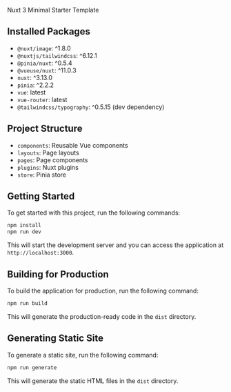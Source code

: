 Nuxt 3 Minimal Starter Template

## Installed Packages

* `@nuxt/image`: ^1.8.0
* `@nuxtjs/tailwindcss`: ^6.12.1
* `@pinia/nuxt`: ^0.5.4
* `@vueuse/nuxt`: ^11.0.3
* `nuxt`: ^3.13.0
* `pinia`: ^2.2.2
* `vue`: latest
* `vue-router`: latest
* `@tailwindcss/typography`: ^0.5.15 (dev dependency)

## Project Structure

* `components`: Reusable Vue components
* `layouts`: Page layouts
* `pages`: Page components
* `plugins`: Nuxt plugins
* `store`: Pinia store

## Getting Started

To get started with this project, run the following commands:

```bash
npm install
npm run dev
```

This will start the development server and you can access the application at `http://localhost:3000`.

## Building for Production

To build the application for production, run the following command:

```bash
npm run build
```

This will generate the production-ready code in the `dist` directory.

## Generating Static Site

To generate a static site, run the following command:

```bash
npm run generate
```

This will generate the static HTML files in the `dist` directory.